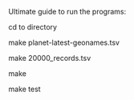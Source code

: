 Ultimate guide to run the programs:

cd to directory

make planet-latest-geonames.tsv

make 20000_records.tsv

make 

make test
